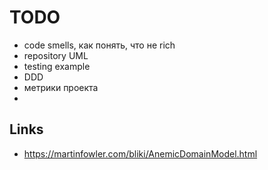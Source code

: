 # TODO

- code smells, как понять, что не rich
- repository UML
- testing example
- DDD
- метрики проекта
- 





## Links

- <https://martinfowler.com/bliki/AnemicDomainModel.html>
